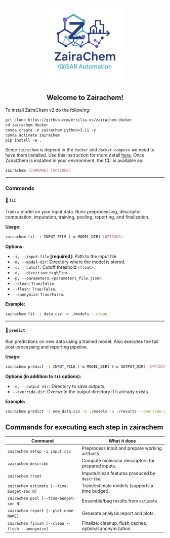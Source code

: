 <div id="top"></div>
<p align="center">
  <img src="/asset/zairachem_logo.png" height="250" alt="Zairachem logo">
</p>
<h2 align="center"> Welcome to Zairachem!</h2>
To install ZairaChem v2 do the following:

``` 
git clone https://github.com/ersilia-os/zairachem-docker
cd zairachem-docker
conda create -n zairachem python=3.11 -y
conda activate zairachem
pip install -e .
```
Since `zairachem` is depend in the `docker` and `docker-compose` we need to have them installed. Use this instruction for more detail [here](https://docs.docker.com/engine/install/ubuntu/).
Once ZairaChem is installed in your environment, the CLI is available as:

```bash
zairachem [COMMAND] [OPTIONS]
```

---

### Commands

#### 🔹 `fit`

Train a model on your input data.
Runs preprocessing, descriptor computation, imputation, training, pooling, reporting, and finalization.

**Usage:**

```bash
zairachem fit -i INPUT_FILE [-m MODEL_DIR] [OPTIONS]
```

**Options:**

* `-i, --input-file` **\[required]**: Path to the input file.
* `-m, --model-dir`: Directory where the model is stored.
* `-c, --cutoff`: Cutoff threshold  `<float>`.
* `-d, --direction`: `high`/`low`.
* `-p, --parameters`: `<parameters_file.json>`.
* `--clean`: `True/False`.
* `--flush`:` True/False`.
* `--anonymize`: `True/False`.

**Example:**

```bash
zairachem fit -i data.csv -m ./models --clean
```

---

#### 🔹 `predict`

Run predictions on new data using a trained model.
Also executes the full post-processing and reporting pipeline.

**Usage:**

```bash
zairachem predict -i INPUT_FILE [-m MODEL_DIR] [-o OUTPUT_DIR] [OPTIONS]
```

**Options (in addition to `fit` options):**

* `-o, --output-dir`: Directory to save outputs.
* `--override-dir`: Overwrite the output directory if it already exists.

**Example:**

```bash
zairachem predict -i new_data.csv -m ./models -o ./results --override-dir
```

## Commands for executing each step in zairachem

| Command                                                     | What it does                                             |
| ----------------------------------------------------------- | -------------------------------------------------------- |
| `zairachem setup -i input.csv`                              | Preprocess input and prepare working artifacts.          |
| `zairachem describe`                                        | Compute molecular descriptors for prepared inputs.       |
| `zairachem treat`                                           | Impute/clean features produced by `describe`.            |
| `zairachem estimate [--time-budget-sec N]`                  | Train/estimate models (supports a time budget).          |
| `zairachem pool [--time-budget-sec N]`                      | Ensemble/bag results from `estimate`.                    |
| `zairachem report [--plot-name NAME]`                       | Generate analysis report and plots.                      |
| `zairachem finish [--clean --flush --anonymize]`            | Finalize: cleanup, flush caches, optional anonymization. |
